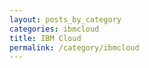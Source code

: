 ```yaml
---
layout: posts_by_category
categories: ibmcloud
title: IBM Cloud
permalink: /category/ibmcloud
---
```

